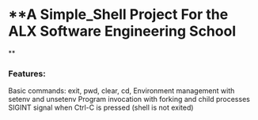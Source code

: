 # **A Simple_Shell Project For the ALX Software Engineering School
**
<br>
### Features:
Basic commands: exit, pwd, clear, cd, 
Environment management with setenv and unsetenv
Program invocation with forking and child processes
SIGINT signal when Ctrl-C is pressed (shell is not exited)
